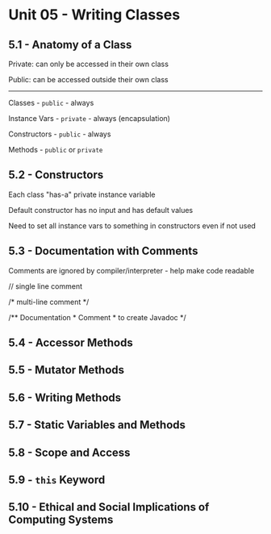 # Unit 05 - Writing Classes

## 5.1 - Anatomy of a Class
Private: can only be accessed in their own class

Public: can be accessed outside their own class

---

Classes - `public` - always

Instance Vars - `private` - always (encapsulation)

Constructors - `public` - always

Methods - `public` or `private`

## 5.2 - Constructors
Each class "has-a" private instance variable

Default constructor has no input and has default values

Need to set all instance vars to something in constructors even if not used


## 5.3 - Documentation with Comments
Comments are ignored by compiler/interpreter - help make code readable

// single line comment

/* multi-line comment */

/** Documentation * Comment * to create Javadoc */


## 5.4 - Accessor Methods

## 5.5 - Mutator Methods

## 5.6 - Writing Methods

## 5.7 - Static Variables and Methods

## 5.8 - Scope and Access

## 5.9 - `this` Keyword

## 5.10 - Ethical and Social Implications of Computing Systems

